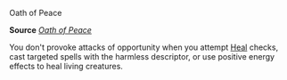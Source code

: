 Oath of Peace

**Source** [_Oath of Peace_](advanced/spells/oathOfPeace#_oath-of-peace)

You don't provoke attacks of opportunity when you attempt [Heal](skills/heal#_heal) checks, cast targeted spells with the harmless descriptor, or use positive energy effects to heal living creatures.

